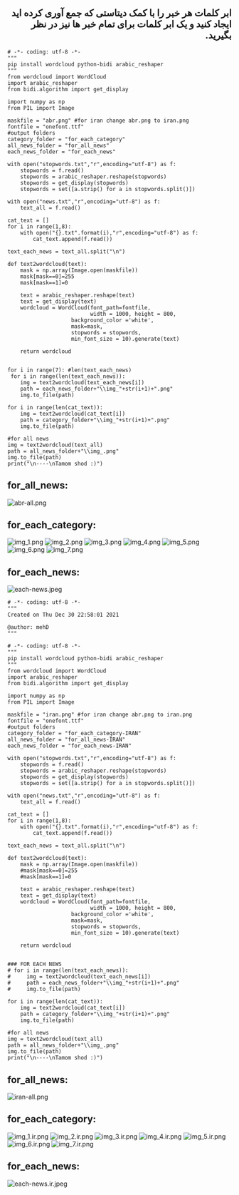 
<div dir="rtl">
  
## ابر کلمات هر خبر را با کمک دیتاستی که جمع آوری کرده اید ایجاد کنید و یک ابر کلمات برای تمام خبر ها نیز در نظر بگیرید. 
</div>

```
# -*- coding: utf-8 -*-
"""
pip install wordcloud python-bidi arabic_reshaper
"""
from wordcloud import WordCloud
import arabic_reshaper
from bidi.algorithm import get_display

import numpy as np
from PIL import Image

maskfile = "abr.png" #for iran change abr.png to iran.png
fontfile = "onefont.ttf"
#output folders
category_folder = "for_each_category"
all_news_folder = "for_all_news"
each_news_folder = "for_each_news"

with open("stopwords.txt","r",encoding="utf-8") as f:
    stopwords = f.read()
    stopwords = arabic_reshaper.reshape(stopwords)
    stopwords = get_display(stopwords)
    stopwords = set([a.strip() for a in stopwords.split()])
    
with open("news.txt","r",encoding="utf-8") as f:
    text_all = f.read()

cat_text = []
for i in range(1,8):
    with open("{}.txt".format(i),"r",encoding="utf-8") as f:
        cat_text.append(f.read())

text_each_news = text_all.split("\n")

def text2wordcloud(text):
    mask = np.array(Image.open(maskfile))
    mask[mask==0]=255
    mask[mask==1]=0
    
    text = arabic_reshaper.reshape(text)
    text = get_display(text)
    wordcloud = WordCloud(font_path=fontfile,
                          width = 1000, height = 800,
                    background_color ='white',
                    mask=mask,
                    stopwords = stopwords,
                    min_font_size = 10).generate(text)
     
    return wordcloud


for i in range(7): #len(text_each_news)
 for i in range(len(text_each_news)):
    img = text2wordcloud(text_each_news[i])
    path = each_news_folder+"\\img_"+str(i+1)+".png"
    img.to_file(path)

for i in range(len(cat_text)):
    img = text2wordcloud(cat_text[i])
    path = category_folder+"\\img_"+str(i+1)+".png"
    img.to_file(path)
    
#for all news
img = text2wordcloud(text_all)
path = all_news_folder+"\\img_.png"
img.to_file(path)
print("\n----\nTamom shod :)")
```

## for_all_news:

![abr-all.png](https://github.com/semnan-university-ai/machine-learning-class/blob/main/excersiecs/smahdimoghaddasi/EXC%20(29)/abr-all.png)

## for_each_category:


![img_1.png](https://github.com/semnan-university-ai/machine-learning-class/blob/main/excersiecs/smahdimoghaddasi/EXC%20(29)/img_1.png)
![img_2.png](https://github.com/semnan-university-ai/machine-learning-class/blob/main/excersiecs/smahdimoghaddasi/EXC%20(29)/img_2.png)
![img_3.png](https://github.com/semnan-university-ai/machine-learning-class/blob/main/excersiecs/smahdimoghaddasi/EXC%20(29)/img_3.png)
![img_4.png](https://github.com/semnan-university-ai/machine-learning-class/blob/main/excersiecs/smahdimoghaddasi/EXC%20(29)/img_4.png)
![img_5.png](https://github.com/semnan-university-ai/machine-learning-class/blob/main/excersiecs/smahdimoghaddasi/EXC%20(29)/img_5.png)
![img_6.png](https://github.com/semnan-university-ai/machine-learning-class/blob/main/excersiecs/smahdimoghaddasi/EXC%20(29)/img_6.png)
![img_7.png](https://github.com/semnan-university-ai/machine-learning-class/blob/main/excersiecs/smahdimoghaddasi/EXC%20(29)/img_7.png)

## for_each_news:


![each-news.jpeg](https://github.com/semnan-university-ai/machine-learning-class/blob/main/excersiecs/smahdimoghaddasi/EXC%20(29)/each-news.jpeg)






```
# -*- coding: utf-8 -*-
"""
Created on Thu Dec 30 22:58:01 2021

@author: mehD
"""

# -*- coding: utf-8 -*-
"""
pip install wordcloud python-bidi arabic_reshaper
"""
from wordcloud import WordCloud
import arabic_reshaper
from bidi.algorithm import get_display

import numpy as np
from PIL import Image

maskfile = "iran.png" #for iran change abr.png to iran.png
fontfile = "onefont.ttf"
#output folders
category_folder = "for_each_category-IRAN"
all_news_folder = "for_all_news-IRAN"
each_news_folder = "for_each_news-IRAN"

with open("stopwords.txt","r",encoding="utf-8") as f:
    stopwords = f.read()
    stopwords = arabic_reshaper.reshape(stopwords)
    stopwords = get_display(stopwords)
    stopwords = set([a.strip() for a in stopwords.split()])
    
with open("news.txt","r",encoding="utf-8") as f:
    text_all = f.read()

cat_text = []
for i in range(1,8):
    with open("{}.txt".format(i),"r",encoding="utf-8") as f:
        cat_text.append(f.read())

text_each_news = text_all.split("\n")

def text2wordcloud(text):
    mask = np.array(Image.open(maskfile))
    #mask[mask==0]=255
    #mask[mask==1]=0
    
    text = arabic_reshaper.reshape(text)
    text = get_display(text)
    wordcloud = WordCloud(font_path=fontfile,
                          width = 1000, height = 800,
                    background_color ='white',
                    mask=mask,
                    stopwords = stopwords,
                    min_font_size = 10).generate(text)
     
    return wordcloud


### FOR EACH NEWS
# for i in range(len(text_each_news)):
#     img = text2wordcloud(text_each_news[i])
#     path = each_news_folder+"\\img_"+str(i+1)+".png"
#     img.to_file(path)

for i in range(len(cat_text)):
    img = text2wordcloud(cat_text[i])
    path = category_folder+"\\img_"+str(i+1)+".png"
    img.to_file(path)
    
#for all news
img = text2wordcloud(text_all)
path = all_news_folder+"\\img_.png"
img.to_file(path)
print("\n----\nTamom shod :)")

```
## for_all_news:

![iran-all.png](https://github.com/semnan-university-ai/machine-learning-class/blob/main/excersiecs/smahdimoghaddasi/EXC%20(29)/iran-all.png)


## for_each_category:


![img_1.ir.png](https://github.com/semnan-university-ai/machine-learning-class/blob/main/excersiecs/smahdimoghaddasi/EXC%20(29)/img_1.ir.png)
![img_2.ir.png](https://github.com/semnan-university-ai/machine-learning-class/blob/main/excersiecs/smahdimoghaddasi/EXC%20(29)/img_2.ir.png)
![img_3.ir.png](https://github.com/semnan-university-ai/machine-learning-class/blob/main/excersiecs/smahdimoghaddasi/EXC%20(29)/img_3.ir.png)
![img_4.ir.png](https://github.com/semnan-university-ai/machine-learning-class/blob/main/excersiecs/smahdimoghaddasi/EXC%20(29)/img_4.ir.png)
![img_5.ir.png](https://github.com/semnan-university-ai/machine-learning-class/blob/main/excersiecs/smahdimoghaddasi/EXC%20(29)/img_5.ir.png)
![img_6.ir.png](https://github.com/semnan-university-ai/machine-learning-class/blob/main/excersiecs/smahdimoghaddasi/EXC%20(29)/img_6.ir.png)
![img_7.ir.png](https://github.com/semnan-university-ai/machine-learning-class/blob/main/excersiecs/smahdimoghaddasi/EXC%20(29)/img_7.ir.png)


## for_each_news:


![each-news.ir.jpeg](https://github.com/semnan-university-ai/machine-learning-class/blob/main/excersiecs/smahdimoghaddasi/EXC%20(29)/each-news.ir.jpeg)


